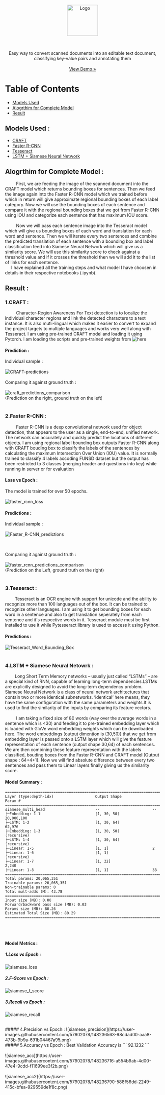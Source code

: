<div id="top"></div>

<br />
<div align="center">
  <a href="https://github.com/othneildrew/Best-README-Template">
    <img src="https://user-images.githubusercontent.com/57902078/148179403-5510f033-b751-4ff5-92fb-1b7fe1006728.jpeg" alt="Logo" width="100" height="100">
  </a>

  <p align="center"  style="text-align:center">
    <br><br>Easy way to convert scanned documents into an editable text document,<br> classifying key-value pairs and annotating them
    <br><br>
    <a href="http://frozenwolf-ocr.westeurope.cloudapp.azure.com:5000/home">View Demo »</a>
  </p>
</div>


Table of Contents
=================
   * [Models Used](#Models-Used)
   * [Alogrthim for Complete Model](#Alogrthim-for-Complete-Model)
   * [Result](#Result)

## Models Used :
   * [CRAFT](https://github.com/FrozenWolf-Cyber/OCR/blob/master/training/craft_tesseract_demo.ipynb)
   * [Faster R-CNN](https://github.com/FrozenWolf-Cyber/OCR/blob/master/training/Faster_R-CNN.ipynb)
   * [Tesseract](https://github.com/FrozenWolf-Cyber/OCR/blob/master/training/craft_tesseract_demo.ipynb)
   * [LSTM + Siamese Neural Network](https://github.com/FrozenWolf-Cyber/OCR/blob/master/training/Siamese-NeuralNetwork.ipynb)

## Alogrthim for Complete Model :
&nbsp;&nbsp;&nbsp;&nbsp;&nbsp;&nbsp;&nbsp;&nbsp; First, we are feeding the image of the scanned document into the CRAFT model which returns bounding boxes for sentences. Then we feed the image again into the Faster R-CNN model which we trained before which in return will give approximate regional bounding boxes of each label category. Now we will use the bounding boxes of each sentence and compare it with the regional bounding boxes that we got from Faster R-CNN using IOU and categorize each sentence that has maximum IOU score.<br><br>
&nbsp;&nbsp;&nbsp;&nbsp;&nbsp;&nbsp;&nbsp;&nbsp; Now we will pass each sentence image into the Tesseract model which will give us bounding boxes of each word and translation for each word and sentence. Then we will iterate every two sentences and combine the predicted translation of each sentence with a bounding box and label classification feed into Siamese Neural Network which will give us a similarity score. We will use this similarity score to check against a threshold value and if it crosses the threshold then we will add it to the list of links for each sentence.<br>
&nbsp;&nbsp;&nbsp;&nbsp; I have explained all the training steps and what model I have choosen in details in their respective notebooks (.ipynb).<br>

## Result :
### 1.CRAFT :
&nbsp;&nbsp;&nbsp;&nbsp;&nbsp;&nbsp;&nbsp;&nbsp; Character-Region Awareness For Text detection is to localize the individual character regions and link the detected characters to a text instance. It is also mutli-lingual which makes it easier to convert to expand the project targets to multiple languages and works very well along with Tesseract. I am using pre-trained CRAFT model and loading it using Pytorch. I am loading the scripts and pre-trained weights from ![here](https://github.com/clovaai/CRAFT-pytorch)
#### Prediction :
Individual sample : <br><br>
![CRAFT-predictions](https://user-images.githubusercontent.com/57902078/148230888-fd4ec20b-71ef-4300-952b-960f7bffe7e0.png)
<br><br>
Comparing it against ground truth :<br><br>
![craft_predictions_comparison](https://user-images.githubusercontent.com/57902078/148231055-7a98364b-35cd-4af8-9470-445d6fb636d1.png)<br>
(Prediction on the right, ground truth on the left)
<br><br>

### 2.Faster R-CNN :
&nbsp;&nbsp;&nbsp;&nbsp;&nbsp;&nbsp;&nbsp;&nbsp; Faster R-CNN is a deep convolutional network used for object detection, that appears to the user as a single, end-to-end, unified network. The network can accurately and quickly predict the locations of different objects. I am using regional label bounding box outputs Faster R-CNN along with CRAFT bouding box to classify the labels of the sentences by calculating the maximum Intersection Over Union (IOU) value. It is normally trained to classify 4 labels accoding FUNSD dataset but the output has been restricted to 3 classes (merging header and questions into key) while running in server or for evaluation

#### Loss vs Epoch :
The model is trained for over 50 epochs.<br><br>
![faster_rcnn_loss](https://user-images.githubusercontent.com/57902078/148232074-0a8f69e4-cbd0-4df7-89f7-46d9f6e5dcb9.png)

#### Predictions :
Individual sample : <br><br>
![Faster_R-CNN_predictions](https://user-images.githubusercontent.com/57902078/148232388-23e55ec2-ca7f-4fb1-96bc-f6a029da9a6b.png)

<br><br>
Comparing it against ground truth :<br><br>
![faster_rcnn_predictions_comparison](https://user-images.githubusercontent.com/57902078/148232418-327cc729-5852-4fb2-9655-08bc37e81fc1.png)
<br>
(Prediction on the Left, ground truth on the right)
<br><br>

### 3.Tesseract :
&nbsp;&nbsp;&nbsp;&nbsp;&nbsp;&nbsp;&nbsp;&nbsp;Tesseract is an OCR engine with support for unicode and the ability to recognize more than 100 languages out of the box. It can be trained to recognize other languages. I am using it to get bounding boxes for each word in a sentence and also to get translation seperately from each sentence and it's respective words in it. Tesseract module must be first installed to use it while Pytesseract library is used to access it using Python.

#### Predictions :
![Tesseract_Word_Bounding_Box](https://user-images.githubusercontent.com/57902078/148233309-9cd488dd-29ea-4ddd-8e62-dc10e3b5cabf.png)
<br><br>

### 4.LSTM + Siamese Neural Netowrk :
&nbsp;&nbsp;&nbsp;&nbsp;&nbsp;&nbsp;&nbsp;&nbsp;Long Short Term Memory networks – usually just called “LSTMs” – are a special kind of RNN, capable of learning long-term dependencies.LSTMs are explicitly designed to avoid the long-term dependency problem. Siamese Neural Network is a class of neural network architectures that contain two or more identical subnetworks. ‘identical’ here means, they have the same configuration with the same parameters and weights.It is used to find the similarity of the inputs by comparing its feature vectors.<br><br>
&nbsp;&nbsp;&nbsp;&nbsp;&nbsp;&nbsp;&nbsp;&nbsp; I am taking a fixed size of 80 words (way over the average words in a sentence which is <30) and feeding it to pre-trained embedding layer which is loaded with GloVe word embedding weights which can be downloaded [here](https://nlp.stanford.edu/projects/glove/). The word embeddings (output dimention is (30,50)) that we get from embedding layer is passed onto a LSTM layer which will give the feature representation of each sentence (output shape 30,64) of each sentences. We are then combining these feature representation with the labels classified, bouding boxes from the Faster R-CNN and CRAFT model (Output shape : 64+4+1). Now we will find absolute difference between every two sentences and pass them to Linear layers finally giving us the similarity score. <br>

#### Model Summary :
```
==========================================================================================
Layer (type:depth-idx)                   Output Shape              Param #
==========================================================================================
siamese_multi_head                       --                        --
├─Embedding: 1-1                         [1, 30, 50]               20,000,100
├─LSTM: 1-2                              [1, 30, 64]               62,976
├─Embedding: 1-3                         [1, 30, 50]               (recursive)
├─LSTM: 1-4                              [1, 30, 64]               (recursive)
├─Linear: 1-5                            [1, 1]                    2
├─Linear: 1-6                            [1, 1]                    (recursive)
├─Linear: 1-7                            [1, 32]                   2,240
├─Linear: 1-8                            [1, 1]                    33
==========================================================================================
Total params: 20,065,351
Trainable params: 20,065,351
Non-trainable params: 0
Total mult-adds (M): 43.78
==========================================================================================
Input size (MB): 0.00
Forward/backward pass size (MB): 0.03
Params size (MB): 80.26
Estimated Total Size (MB): 80.29
==========================================================================================
```
<br><br>

#### Model Metrics :

##### 1.Loss vs Epoch :
![siamese_loss](https://user-images.githubusercontent.com/57902078/148236367-b42d6e63-8e3b-4560-88df-cc5445dcc4f8.png)
<br>
##### 2.F-Score vs Epoch :
![siamese_f_score](https://user-images.githubusercontent.com/57902078/148236510-5b7e94d2-6d1e-4880-88ea-c87419ec8fbd.png)
<br>
##### 3.Recall vs Epoch :
![siamese_recall](https://user-images.githubusercontent.com/57902078/148236540-c7cbb7fb-7bd6-495e-a801-4dff2dfc2f7b.png)

<br>
##### 4.Precision vs Epoch :
![siamese_precision](https://user-images.githubusercontent.com/57902078/148236563-98cdad00-aaa8-473b-9b9a-691b04467a95.png)
<br>
##### 5.Accuracy vs Epoch :
Best Validation Accuracy is ``` 92.1232 ``` <br><br>
![siamese_acc](https://user-images.githubusercontent.com/57902078/148236716-a554b9ab-4d00-47e4-9cdd-f11699ee3f2b.png)
<br><br>
![siamese_acc2](https://user-images.githubusercontent.com/57902078/148236790-588f56dd-2249-415c-bfea-929559de1f8c.png)

